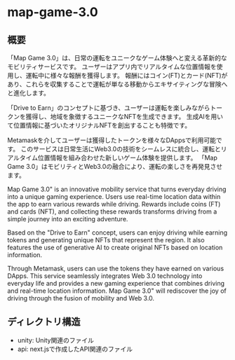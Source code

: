# map-game-3.0

## 概要
「Map Game 3.0」は、日常の運転をユニークなゲーム体験へと変える革新的なモビリティサービスです。
ユーザーはアプリ内でリアルタイムな位置情報を使用し、運転中に様々な報酬を獲得します。
報酬にはコイン(FT)とカード(NFT)があり、これらを収集することで運転が単なる移動からエキサイティングな冒険へと進化します。

「Drive to Earn」のコンセプトに基づき、ユーザーは運転を楽しみながらトークンを獲得し、地域を象徴するユニークなNFTを生成できます。
生成AIを用いて位置情報に基づいたオリジナルNFTを創出することも特徴です。

Metamaskを介してユーザーは獲得したトークンを様々なDAppsで利用可能です。
このサービスは日常生活にWeb3.0の技術をシームレスに統合し、運転とリアルタイム位置情報を組み合わせた新しいゲーム体験を提供します。
「Map Game 3.0」はモビリティとWeb3.0の融合により、運転の楽しさを再発見させます。
　　


Map Game 3.0" is an innovative mobility service that turns everyday driving into a unique gaming experience.
Users use real-time location data within the app to earn various rewards while driving.
Rewards include coins (FT) and cards (NFT), and collecting these rewards transforms driving from a simple journey into an exciting adventure.

Based on the "Drive to Earn" concept, users can enjoy driving while earning tokens and generating unique NFTs that represent the region.
It also features the use of generative AI to create original NFTs based on location information.

Through Metamask, users can use the tokens they have earned on various DApps.
This service seamlessly integrates Web 3.0 technology into everyday life and provides a new gaming experience that combines driving and real-time location information.
Map Game 3.0" will rediscover the joy of driving through the fusion of mobility and Web 3.0.

## ディレクトリ構造
- unity: Unity関連のファイル
- api: next.jsで作成したAPI関連のファイル
